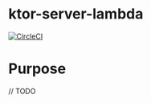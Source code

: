 # ktor-server-lambda

[![CircleCI](https://circleci.com/gh/otbe/ktor-server-lambda.svg?style=svg&circle-token=31d37814aa181ae26e97678b105985c58784c23a)](https://circleci.com/gh/otbe/ktor-server-lambda)

# Purpose

// TODO
